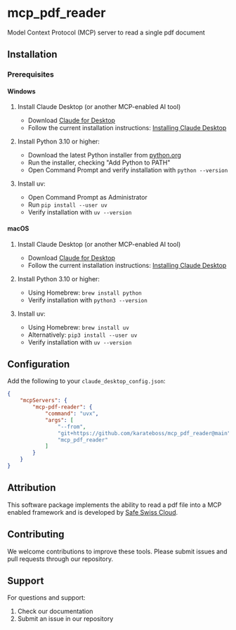 # mcp_pdf_reader
Model Context Protocol (MCP) server to read a single pdf document

## Installation

### Prerequisites

#### Windows
1. Install Claude Desktop (or another MCP-enabled AI tool)
   - Download [Claude for Desktop](https://claude.ai/download) 
   - Follow the current installation instructions: [Installing Claude Desktop](https://support.anthropic.com/en/articles/10065433-installing-claude-for-desktop)
     
2. Install Python 3.10 or higher:
   - Download the latest Python installer from [python.org](https://python.org)
   - Run the installer, checking "Add Python to PATH"
   - Open Command Prompt and verify installation with `python --version`

3. Install uv:
   - Open Command Prompt as Administrator
   - Run `pip install --user uv`
   - Verify installation with `uv --version`

#### macOS
1. Install Claude Desktop (or another MCP-enabled AI tool)
   - Download [Claude for Desktop](https://claude.ai/download) 
   - Follow the current installation instructions: [Installing Claude Desktop](https://support.anthropic.com/en/articles/10065433-installing-claude-for-desktop)
     
2. Install Python 3.10 or higher:
   - Using Homebrew: `brew install python`
   - Verify installation with `python3 --version`

3. Install uv:
   - Using Homebrew: `brew install uv`
   - Alternatively: `pip3 install --user uv`
   - Verify installation with `uv --version`

## Configuration

Add the following to your `claude_desktop_config.json`:

```json
{
    "mcpServers": {
        "mcp-pdf-reader": {
            "command": "uvx",
            "args": [
                "--from",
                "git+https://github.com/karateboss/mcp_pdf_reader@main",
                "mcp_pdf_reader"
            ]
        }
    }
}
```
## Attribution

This software package implements the ability to read a pdf file into a MCP enabled framework and is developed by [Safe Swiss Cloud](https://safeswisscloud.com). 


## Contributing

We welcome contributions to improve these tools. Please submit issues and pull requests through our repository.

## Support

For questions and support:
1. Check our documentation
2. Submit an issue in our repository
